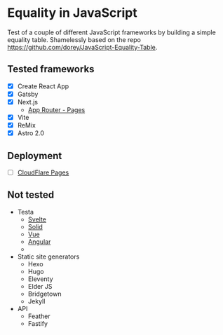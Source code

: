 # Equality in JavaScript

Test of a couple of different JavaScript frameworks by building a simple equality table. Shamelessly based on the repo https://github.com/dorey/JavaScript-Equality-Table.

## Tested frameworks

- [x] Create React App
- [x] Gatsby
- [x] Next.js
  - [App Router - Pages](https://beta.nextjs.org/docs/routing/fundamentals)
- [x] Vite
- [x] ReMix
- [x] Astro 2.0

## Deployment

- [ ] [CloudFlare Pages](https://developers.cloudflare.com/pages/framework-guides/deploy-an-astro-site/)

## Not tested

- Testa
  - [Svelte](https://svelte.dev/)
  - [Solid](https://www.solidjs.com/)
  - [Vue](https://vuejs.org/)
  - [Angular](https://angular.io/)
  - []()
- Static site generators
  - Hexo
  - Hugo
  - Eleventy
  - Elder JS
  - Bridgetown
  - Jekyll
- API
  - Feather
  - Fastify
